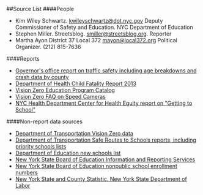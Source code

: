##Source List
####People
* Kim Wiley Schwartz. kwileyschwartz@dot.nyc.gov Deputy Commissioner of Safety and Education. NYC Department of Education
* Stephen Miller. Streetsblog. smiller@streetsblog.org. Reporter 
* Martha Ayon District 37 Local 372 mayon@local372.org Political Organizer. (212) 815-7636 

####Reports 
 
* [Governor's office report on traffic safety including age breakdowns](http://www.safeny.ny.gov/13data/Queens-13.pdf)[ and crash data by county](http://www.safeny.ny.gov/13data/NYS2013_CrashClassbyCountywithK&Inj.pdf)
* [Department of Health Child Fatality Report 2013](http://www.nyc.gov/html/doh/downloads/pdf/ip/ip-nyc-inj-child-fatality-report13.pdf)
* [Vision Zero Education Program Catalog](https://www.dropbox.com/s/m5z6whgbd2n6to1/Vision_Zero_Education_Program_C_Catalog_v5.pdf?dl=0
)
* [Vision Zero FAQ on Speed Cameras](http://www.nyc.gov/html/dot/downloads/pdf/2014-10-speed-camera-faq.pdf)
* [NYC Health Department Center for Health Equity report on "Getting to School"](http://www.nyc.gov/html/doh/downloads/pdf/dpho/getting-to-scool.pdf)

####Non-report data sources
* [Department of Transportation Vision Zero data](http://www.nyc.gov/html/dot/html/about/vz_datafeeds.shtml)
* [Department of Transportation Safe Routes to Schools reports, including priority schools lists](http://www.nyc.gov/html/dot/html/about/vz_datafeeds.shtml)
* [Department of Education new schools list](http://schools.nyc.gov/ChoicesEnrollment/Elementary/newschools)
* [New York State Board of Education Information and Reporting Services](http://www.p12.nysed.gov/irs/school_safety/school_safety_data_reporting.html)
* [New York State Board of Education nonpublic school enrollment numbers](http://www.p12.nysed.gov/irs/statistics/nonpublic/)
* [New York State and County Statistic. New York State Department of Labor](https://labor.ny.gov/stats/nys/statewide-population-data.shtm)  